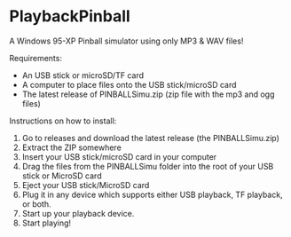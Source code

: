 # PlaybackPinball
A Windows 95-XP Pinball simulator using only MP3 &amp; WAV files!

Requirements:
- An USB stick or microSD/TF card
- A computer to place files onto the USB stick/microSD card
- The latest release of PINBALLSimu.zip (zip file with the mp3 and ogg files)

Instructions on how to install:
1. Go to releases and download the latest release (the PINBALLSimu.zip)
2. Extract the ZIP somewhere
3. Insert your USB stick/microSD card in your computer
4. Drag the files from the PINBALLSimu folder into the root of your USB stick or MicroSD card
5. Eject your USB stick/MicroSD card
6. Plug it in any device which supports either USB playback, TF playback, or both.
7. Start up your playback device.
8. Start playing!
